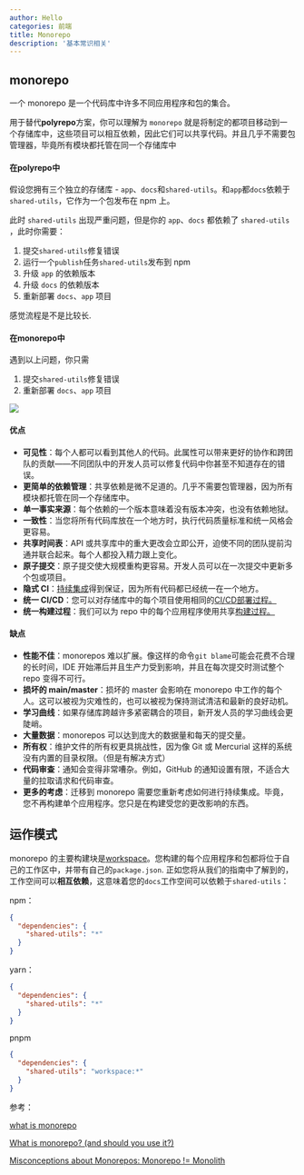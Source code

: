 ```yaml
---
author: Hello
categories: 前端
title: Monorepo
description: '基本常识相关'
---
```


## monorepo

一个 monorepo 是一个代码库中许多不同应用程序和包的集合。

用于替代**polyrepo**方案，你可以理解为 `monorepo` 就是将制定的都项目移动到一个存储库中，这些项目可以相互依赖，因此它们可以共享代码。并且几乎不需要包管理器，毕竟所有模块都托管在同一个存储库中



#### 在polyrepo中

假设您拥有三个独立的存储库 - `app`、`docs`和`shared-utils`。和`app`都`docs`依赖于`shared-utils`，它作为一个包发布在 npm 上。

此时 `shared-utils` 出现严重问题，但是你的 `app`、`docs` 都依赖了   `shared-utils`  ，此时你需要：

1. 提交`shared-utils`修复错误
2. 运行一个`publish`任务`shared-utils`发布到 npm
3. 升级 `app` 的依赖版本
4. 升级 `docs` 的依赖版本
5. 重新部署 `docs`、`app` 项目

感觉流程是不是比较长.



#### 在monorepo中

遇到以上问题，你只需

1. 提交`shared-utils`修复错误
2. 重新部署 `docs`、`app` 项目



![](/simple-blog/Monorepo/m1.png)



#### 优点

- **可见性**：每个人都可以看到其他人的代码。此属性可以带来更好的协作和跨团队的贡献——不同团队中的开发人员可以修复代码中你甚至不知道存在的错误。
- **更简单的依赖管理**：共享依赖是微不足道的。几乎不需要包管理器，因为所有模块都托管在同一个存储库中。
- **单一事实来源**：每个依赖的一个版本意味着没有版本冲突，也没有依赖地狱。
- **一致性**：当您将所有代码库放在一个地方时，执行代码质量标准和统一风格会更容易。
- **共享时间表**：API 或共享库中的重大更改会立即公开，迫使不同的团队提前沟通并联合起来。每个人都投入精力跟上变化。
- **原子提交**：原子提交使大规模重构更容易。开发人员可以在一次提交中更新多个包或项目。
- **隐式 CI**：[持续集成](https://semaphoreci.com/continuous-integration)得到保证，因为所有代码都已经统一在一个地方。
- **统一 CI/CD**：您可以对存储库中的每个项目使用相同的[CI/CD部署过程。](https://semaphoreci.com/cicd)
- **统一构建过程**：我们可以为 repo 中的每个应用程序使用共享[构建过程。](https://semaphoreci.com/blog/build-stage)



#### 缺点

- **性能不佳**：monorepos 难以扩展。像这样的命令`git blame`可能会花费不合理的长时间，IDE 开始滞后并且生产力受到影响，并且在每次提交时测试整个 repo 变得不可行。
- **损坏的 main/master**：损坏的 master 会影响在 monorepo 中工作的每个人。这可以被视为灾难性的，也可以被视为保持测试清洁和最新的良好动机。
- **学习曲线**：如果存储库跨越许多紧密耦合的项目，新开发人员的学习曲线会更陡峭。
- **大量数据**：monorepos 可以达到庞大的数据量和每天的提交量。
- **所有权**：维护文件的所有权更具挑战性，因为像 Git 或 Mercurial 这样的系统没有内置的目录权限。（但是有解决方式）
- **代码审查**：通知会变得非常嘈杂。例如，GitHub 的通知设置有限，不适合大量的拉取请求和代码审查。
- **更多的考虑**：迁移到 monorepo 需要您重新考虑如何进行持续集成。毕竟，您不再构建单个应用程序。您只是在构建受您的更改影响的东西。



## 运作模式

monorepo 的主要构建块是[workspace](https://turbo.build/repo/docs/handbook/workspaces)。您构建的每个应用程序和包都将位于自己的工作区中，并带有自己的`package.json`. 正如您将从我们的指南中了解到的，工作空间可以**相互依赖**，这意味着您的`docs`工作空间可以依赖于`shared-utils`：

npm：

```json
{
  "dependencies": {
    "shared-utils": "*"
  }
}
```

yarn：

```json
{
  "dependencies": {
    "shared-utils": "*"
  }
}
```

pnpm

```json
{
  "dependencies": {
    "shared-utils": "workspace:*"
  }
}
```

参考：

[what is monorepo](https://turbo.build/repo/docs/handbook/what-is-a-monorepo)

[What is monorepo? (and should you use it?)](https://semaphoreci.com/blog/what-is-monorepo)

[Misconceptions about Monorepos: Monorepo != Monolith](https://blog.nrwl.io/misconceptions-about-monorepos-monorepo-monolith-df1250d4b03c)